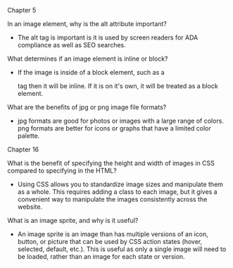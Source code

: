 Chapter 5

In an image element, why is the alt attribute important?

- The alt tag is important is it is used by screen readers for ADA compliance as well as SEO searches.

What determines if an image element is inline or block?

- If the image is inside of a block element, such as a <p> tag then it will be inline. If it is on it's own, it will be treated as a block element.

What are the benefits of jpg or png image file formats?

- jpg formats are good for photos or images with a large range of colors. png formats are better for icons or graphs that have a limited color palette.


Chapter 16

What is the benefit of specifying the height and width of images in CSS compared to specifying in the HTML?

- Using CSS allows you to standardize image sizes and manipulate them as a whole. This requires adding a class to each image, but it gives a convenient way to manipulate the images consistently across the website.

What is an image sprite, and why is it useful?

- An image sprite is an image than has multiple versions of an icon, button, or picture that can be used by CSS action states (hover, selected, default, etc.). This is useful as only a single image will need to be loaded, rather than an image for each state or version.
